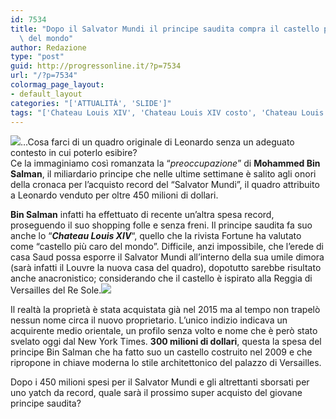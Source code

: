 ```yaml
---
id: 7534
title: "Dopo il Salvator Mundi il principe saudita compra il castello pi\xF9 caro\
  \ del mondo"
author: Redazione
type: "post"
guid: http://progressonline.it/?p=7534
url: "/?p=7534"
colormag_page_layout:
- default_layout
categories: "['ATTUALITÀ', 'SLIDE']"
tags: "['Chateau Louis XIV', 'Chateau Louis XIV costo', 'Chateau Louis XIV prezzo', 'Chateau Louis XIV principe', 'Chateau Louis XIV sceicco']"
---
```


![](https://progressonline.it/wp-content/uploads/2017/12/salvator-mundi-300x188.jpeg)…Cosa farci di un quadro originale di Leonardo senza un adeguato contesto in cui poterlo esibire?  
Ce la immaginiamo così romanzata la “*preoccupazione*” di **Mohammed Bin Salman**, il miliardario principe che nelle ultime settimane è salito agli onori della cronaca per l’acquisto record del “Salvator Mundi”, il quadro attribuito a Leonardo venduto per oltre 450 milioni di dollari.

**Bin Salman** infatti ha effettuato di recente un’altra spesa record, proseguendo il suo shopping folle e senza freni. Il principe saudita fa suo anche lo “***Chateau Louis XIV***“, quello che la rivista Fortune ha valutato come “castello più caro del mondo”. Difficile, anzi impossibile, che l’erede di casa Saud possa esporre il Salvator Mundi all’interno della sua umile dimora (sarà infatti il Louvre la nuova casa del quadro), dopotutto sarebbe risultato anche anacronistico; considerando che il castello è ispirato alla Reggia di Versailles del Re Sole.![](https://progressonline.it/wp-content/uploads/2017/12/bin-salman-300x169.jpg)

Il realtà la proprietà è stata acquistata già nel 2015 ma al tempo non trapelò nessun nome circa il nuovo proprietario. L’unico indizio indicava un acquirente medio orientale, un profilo senza volto e nome che è però stato svelato oggi dal New York Times. **300 milioni di dollari**, questa la spesa del principe Bin Salman che ha fatto suo un castello costruito nel 2009 e che ripropone in chiave moderna lo stile architettonico del palazzo di Versailles.

Dopo i 450 milioni spesi per il Salvator Mundi e gli altrettanti sborsati per uno yatch da record, quale sarà il prossimo super acquisto del giovane principe saudita?